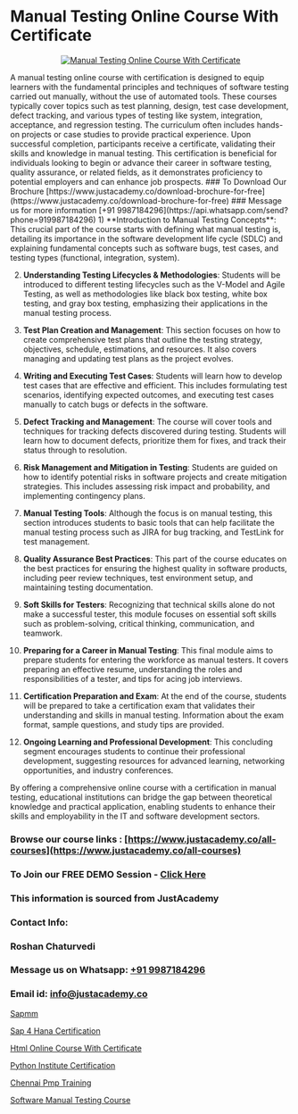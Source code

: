 # Manual Testing Online Course With Certificate

<p align="center">
  <a href="https://justacademy.co/program-detail/software-testing">
    <img src="https://justacademy.co/storage2/program_images/1704700438.webp" alt="Manual Testing Online Course With Certificate">
  </a>
</p>
A manual testing online course with certification is designed to equip learners with the fundamental principles and techniques of software testing carried out manually, without the use of automated tools. These courses typically cover topics such as test planning, design, test case development, defect tracking, and various types of testing like system, integration, acceptance, and regression testing. The curriculum often includes hands-on projects or case studies to provide practical experience. Upon successful completion, participants receive a certificate, validating their skills and knowledge in manual testing. This certification is beneficial for individuals looking to begin or advance their career in software testing, quality assurance, or related fields, as it demonstrates proficiency to potential employers and can enhance job prospects.
### To Download Our Brochure [https://www.justacademy.co/download-brochure-for-free](https://www.justacademy.co/download-brochure-for-free)
### Message us for more information [+91 9987184296](https://api.whatsapp.com/send?phone=919987184296)
1) **Introduction to Manual Testing Concepts**: This crucial part of the course starts with defining what manual testing is, detailing its importance in the software development life cycle (SDLC) and explaining fundamental concepts such as software bugs, test cases, and testing types (functional, integration, system).

2) **Understanding Testing Lifecycles & Methodologies**: Students will be introduced to different testing lifecycles such as the V-Model and Agile Testing, as well as methodologies like black box testing, white box testing, and gray box testing, emphasizing their applications in the manual testing process.

3) **Test Plan Creation and Management**: This section focuses on how to create comprehensive test plans that outline the testing strategy, objectives, schedule, estimations, and resources. It also covers managing and updating test plans as the project evolves.

4) **Writing and Executing Test Cases**: Students will learn how to develop test cases that are effective and efficient. This includes formulating test scenarios, identifying expected outcomes, and executing test cases manually to catch bugs or defects in the software.

5) **Defect Tracking and Management**: The course will cover tools and techniques for tracking defects discovered during testing. Students will learn how to document defects, prioritize them for fixes, and track their status through to resolution.

6) **Risk Management and Mitigation in Testing**: Students are guided on how to identify potential risks in software projects and create mitigation strategies. This includes assessing risk impact and probability, and implementing contingency plans.

7) **Manual Testing Tools**: Although the focus is on manual testing, this section introduces students to basic tools that can help facilitate the manual testing process such as JIRA for bug tracking, and TestLink for test management.

8) **Quality Assurance Best Practices**: This part of the course educates on the best practices for ensuring the highest quality in software products, including peer review techniques, test environment setup, and maintaining testing documentation.

9) **Soft Skills for Testers**: Recognizing that technical skills alone do not make a successful tester, this module focuses on essential soft skills such as problem-solving, critical thinking, communication, and teamwork.

10) **Preparing for a Career in Manual Testing**: This final module aims to prepare students for entering the workforce as manual testers. It covers preparing an effective resume, understanding the roles and responsibilities of a tester, and tips for acing job interviews.

11) **Certification Preparation and Exam**: At the end of the course, students will be prepared to take a certification exam that validates their understanding and skills in manual testing. Information about the exam format, sample questions, and study tips are provided.

12) **Ongoing Learning and Professional Development**: This concluding segment encourages students to continue their professional development, suggesting resources for advanced learning, networking opportunities, and industry conferences.

By offering a comprehensive online course with a certification in manual testing, educational institutions can bridge the gap between theoretical knowledge and practical application, enabling students to enhance their skills and employability in the IT and software development sectors.

### Browse our course links : [https://www.justacademy.co/all-courses](https://www.justacademy.co/all-courses) 
### To Join our FREE DEMO Session - [Click Here](https://www.justacademy.co/register-for-course-demo)


### This information is sourced from JustAcademy
### Contact Info:
### Roshan Chaturvedi
### Message us on Whatsapp: [+91 9987184296](https://api.whatsapp.com/send?phone=919987184296)
### Email id: [info@justacademy.co](mailto:info@justacademy.co)
                
[Sapmm](https://www.linkedin.com/pulse/sapmm-justacademy-delhi-fppjc?trackingId=xFLs7epdtI%2FuQX28a%2FGeDQ%3D%3D&lipi=urn%3Ali%3Apage%3Ad_flagship3_company_admin%3B9Q82RDvqR3%2BMiM23X%2B3J5A%3D%3D)

[Sap 4 Hana Certification](https://www.linkedin.com/pulse/sap-4-hana-certification-justacademy-sunnyvale-6f5bc/)

[Html Online Course With Certificate](https://medium.com/@roneet705/html-online-course-with-certificate-87f4dbad6e54)

[Python Institute Certification](https://medium.com/@kamblerajas684/python-institute-certification-561f124289bf)

[Chennai Pmp Training](https://justacademyin.github.io/justacademy/chennai-pmp-training)

[Software Manual Testing Course](https://justacademyin.github.io/justacademy/software-manual-testing-course)

